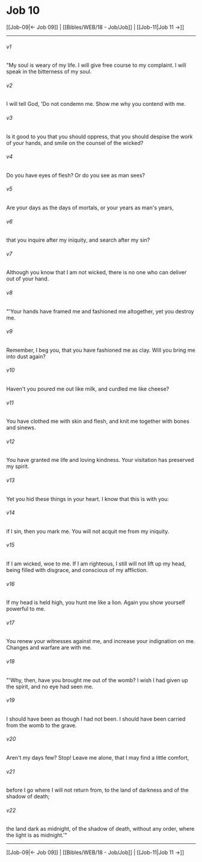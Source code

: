 # Job 10

[[Job-09|← Job 09]] | [[Bibles/WEB/18 - Job/Job]] | [[Job-11|Job 11 →]]
***



###### v1 
"My soul is weary of my life. I will give free course to my complaint. I will speak in the bitterness of my soul. 

###### v2 
I will tell God, 'Do not condemn me. Show me why you contend with me. 

###### v3 
Is it good to you that you should oppress, that you should despise the work of your hands, and smile on the counsel of the wicked? 

###### v4 
Do you have eyes of flesh? Or do you see as man sees? 

###### v5 
Are your days as the days of mortals, or your years as man's years, 

###### v6 
that you inquire after my iniquity, and search after my sin? 

###### v7 
Although you know that I am not wicked, there is no one who can deliver out of your hand. 

###### v8 
"'Your hands have framed me and fashioned me altogether, yet you destroy me. 

###### v9 
Remember, I beg you, that you have fashioned me as clay. Will you bring me into dust again? 

###### v10 
Haven't you poured me out like milk, and curdled me like cheese? 

###### v11 
You have clothed me with skin and flesh, and knit me together with bones and sinews. 

###### v12 
You have granted me life and loving kindness. Your visitation has preserved my spirit. 

###### v13 
Yet you hid these things in your heart. I know that this is with you: 

###### v14 
if I sin, then you mark me. You will not acquit me from my iniquity. 

###### v15 
If I am wicked, woe to me. If I am righteous, I still will not lift up my head, being filled with disgrace, and conscious of my affliction. 

###### v16 
If my head is held high, you hunt me like a lion. Again you show yourself powerful to me. 

###### v17 
You renew your witnesses against me, and increase your indignation on me. Changes and warfare are with me. 

###### v18 
"'Why, then, have you brought me out of the womb? I wish I had given up the spirit, and no eye had seen me. 

###### v19 
I should have been as though I had not been. I should have been carried from the womb to the grave. 

###### v20 
Aren't my days few? Stop! Leave me alone, that I may find a little comfort, 

###### v21 
before I go where I will not return from, to the land of darkness and of the shadow of death; 

###### v22 
the land dark as midnight, of the shadow of death, without any order, where the light is as midnight.'"

***
[[Job-09|← Job 09]] | [[Bibles/WEB/18 - Job/Job]] | [[Job-11|Job 11 →]]
